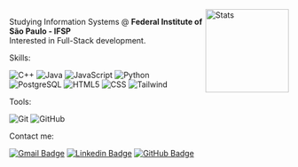 <img alt="Stats" height="150em" src="https://github-readme-stats.vercel.app/api?username=grigolin&show_icons=true&theme=prussian&hide=contribs" align="right">

<p align="left"> 
  Studying Information Systems @ <strong>Federal Institute of São Paulo - IFSP</strong><br>
  Interested in Full-Stack development.
</p>

<p align="left">
  Skills:
  
  ![C++](https://img.shields.io/badge/-C++-333333?style=flat&logo=C%2B%2B&logoColor=00599C)
  ![Java](https://img.shields.io/badge/-Java-333333?style=flat&logo=openjdk&logoColor=red)
  ![JavaScript](https://img.shields.io/badge/-JavaScript-333333?style=flat&logo=javascript)
  ![Python](https://img.shields.io/badge/-Python-333333?style=flat&logo=python)
  ![PostgreSQL](https://img.shields.io/badge/-PostgreSQL-333333?style=flat&logo=PostgreSQL)
  ![HTML5](https://img.shields.io/badge/-HTML5-333333?style=flat&logo=HTML5)
  ![CSS](https://img.shields.io/badge/-CSS-333333?style=flat&logo=CSS3&logoColor=1572B6)
  ![Tailwind](https://img.shields.io/badge/-Tailwind-333333?style=flat&logo=TailwindCSS)
</p>

<p align="left">
  Tools:
  
  ![Git](https://img.shields.io/badge/-Git-333333?style=flat&logo=git)
  ![GitHub](https://img.shields.io/badge/-GitHub-333333?style=flat&logo=github)
</p>

<p align="left">
  Contact me:
</p>

<p align="left">

  [![Gmail Badge](https://img.shields.io/badge/Gmail-D14836?style=for-the-badge&logo=gmail&logoColor=white&style=flat-square&link=mailto:guigrigolin@gmail.com)](mailto:guigrigolin@gmail.com)
[![Linkedin Badge](https://img.shields.io/badge/-Linkedin-blue?style=flat-square&logo=Linkedin&logoColor=white&link=https://www.linkedin.com/in/guilhermegrigolin/)](https://www.linkedin.com/in/guilhermegrigolin/)
[![GitHub Badge](https://img.shields.io/github/followers/grigolin?label=Github&style=social)](https://github.com/grigolin/)
</p>  
